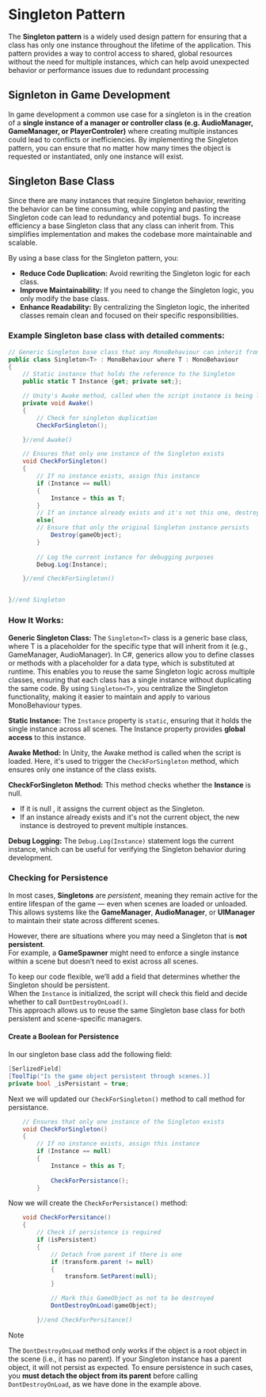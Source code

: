 # Singleton Pattern

The **Singleton pattern** is a widely used design pattern for ensuring that a class has only one instance throughout the lifetime of the application. This pattern provides a way to control access to shared, global resources without the need for multiple instances, which can help avoid unexpected behavior or performance issues due to redundant processing

## Signleton in Game Development 

In game development a common use case for a singleton is in the creation of a **single instance of a manager or controller class (e.g. AudioManager, GameManager, or PlayerControler)** where creating multiple instances could lead to conflicts or inefficiencies. By implementing the Singleton pattern, you can ensure that no matter how many times the object is requested or instantiated, only one instance will exist.

## Singleton Base Class
Since there are many instances that require Singleton behavior, rewriting the behavior can be time consuming, while copying and pasting the Singleton code can lead to redundancy and potential bugs. To increase efficiency a base Singleton class that any class can inherit from. This simplifies implementation and makes the codebase more maintainable and scalable.

By using a base class for the Singleton pattern, you:
- **Reduce Code Duplication:** Avoid rewriting the Singleton logic for each class.
- **Improve Maintainability:** If you need to change the Singleton logic, you only modify the base class.
- **Enhance Readability:** By centralizing the Singleton logic, the inherited classes remain clean and focused on their specific responsibilities.

### Example Singleton base class with detailed comments:

```csharp
// Generic Singleton base class that any MonoBehaviour can inherit from
public class Singleton<T> : MonoBehaviour where T : MonoBehaviour
{
    // Static instance that holds the reference to the Singleton
    public static T Instance {get; private set;};

    // Unity's Awake method, called when the script instance is being loaded
    private void Awake()
    {
        // Check for singleton duplication
        CheckForSingleton();

    }//end Awake()

    // Ensures that only one instance of the Singleton exists
    void CheckForSingleton()
    {
        // If no instance exists, assign this instance
        if (Instance == null)
        {
            Instance = this as T;
        } 
        // If an instance already exists and it's not this one, destroy the new instance to maintain the Singleton
        else{
        // Ensure that only the original Singleton instance persists
            Destroy(gameObject); 
        }
               
        // Log the current instance for debugging purposes
        Debug.Log(Instance);

    }//end CheckForSingleton()


}//end Singleton
```
### How It Works:

**Generic Singleton Class:** The `Singleton<T>` class is a generic base class, where T is a placeholder for the specific type that will inherit from it (e.g., GameManager, AudioManager). In C#, generics allow you to define classes or methods with a placeholder for a data type, which is substituted at runtime. This enables you to reuse the same Singleton logic across multiple classes, ensuring that each class has a single instance without duplicating the same code. By using `Singleton<T>`, you centralize the Singleton functionality, making it easier to maintain and apply to various MonoBehaviour types.

**Static Instance:** The `Instance` property is `static`, ensuring that it holds the single instance across all scenes. The Instance property provides **global access** to this instance.

**Awake Method:** In Unity, the Awake method is called when the script is loaded. Here, it's used to trigger the `CheckForSingleton` method, which ensures only one instance of the class exists.

**CheckForSingleton Method:** This method checks whether the **Instance** is null.
- If it is null , it assigns the current object as the Singleton.
- If an instance already exists and it's not the current object, the new instance is destroyed to prevent multiple instances.

**Debug Logging:** The `Debug.Log(Instance)` statement logs the current instance, which can be useful for verifying the Singleton behavior during development.

### Checking for Persistence
In most cases, **Singletons** are *persistent*, meaning they remain active for the entire lifespan of the game — even when scenes are loaded or unloaded.  
This allows systems like the **GameManager**, **AudioManager**, or **UIManager** to maintain their state across different scenes.

However, there are situations where you may need a Singleton that is **not persistent**.  
For example, a **GameSpawner** might need to enforce a single instance within a scene but doesn’t need to exist across all scenes.

To keep our code flexible, we’ll add a field that determines whether the Singleton should be persistent.  
When the `Instance` is initialized, the script will check this field and decide whether to call `DontDestroyOnLoad()`.  
This approach allows us to reuse the same Singleton base class for both persistent and scene-specific managers.

#### Create a Boolean for Persistence

In our singleton base class add the following field: 

```csharp
[SerlizedField]
[ToolTip("Is the game object persistent through scenes.)]
private bool _isPersistant = true;

```

Next we will updated our `CheckForSingleton()` method to call method for persistance. 

``` csharp
    // Ensures that only one instance of the Singleton exists
    void CheckForSingleton()
    {
        // If no instance exists, assign this instance
        if (Instance == null)
        {
            Instance = this as T;
    
            CheckForPersistance();
        }

```

Now we will create the `CheckForPersistance()` method: 

```csharp
    void CheckForPersitance()
    {       
        // Check if persistence is required
        if (isPersistent)
        {
            // Detach from parent if there is one
            if (transform.parent != null)
            {
                transform.SetParent(null);
            }

            // Mark this GameObject as not to be destroyed
            DontDestroyOnLoad(gameObject);

        }//end CheckForPersitance()
```

>[!NOTE]
>The `DontDestroyOnLoad` method only works if the object is a root object in the scene (i.e., it has no parent). If your Singleton instance has a parent object, it will not persist as expected. To ensure persistence in such cases, you **must detach the object from its parent** before calling `DontDestroyOnLoad`, as we have done in the example above.

